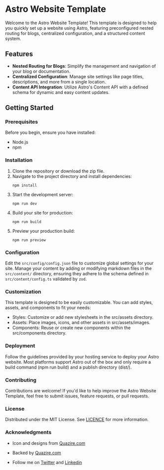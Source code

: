 # Astro Website Template

Welcome to the Astro Website Template! This template is designed to help you quickly set up a website using Astro, featuring preconfigured nested routing for blogs, centralized configuration, and a structured content system.

## Features

- **Nested Routing for Blogs**: Simplify the management and navigation of your blog or documentation.
- **Centralized Configuration**: Manage site settings like page titles, descriptions, and more from a single location.
- **Content API Integration**: Utilize Astro's Content API with a defined schema for dynamic and easy content updates.

## Getting Started

### Prerequisites

Before you begin, ensure you have installed:

- Node.js
- npm

### Installation

1. Clone the repository or download the zip file.
2. Navigate to the project directory and install dependencies:
   ```
   npm install
   ```
3. Start the development server:
   ```
   npm run dev
   ```
4. Build your site for production:
   ```
   npm run build
   ```
5. Preview your production build:
   ```
   npm run preview
   ```

### Configuration

Edit the `src/config/config.json` file to customize global settings for your site. Manage your content by adding or modifying markdown files in the `src/content/` directory, ensuring they adhere to the schema defined in `src/content/config.ts` validated by `zod`.

### Customization

This template is designed to be easily customizable. You can add styles, assets, and components to fit your needs:

- Styles: Customize or add new stylesheets in the src/assets directory.
- Assets: Place images, icons, and other assets in src/assets/images.
- Components: Reuse or create new components within the src/components directory.

### Deployment

Follow the guidelines provided by your hosting service to deploy your Astro website. Most platforms support Astro out of the box and only require a build command (npm run build) and a publish directory (dist/).

### Contributing

Contributions are welcome! If you'd like to help improve the Astro Website Template, feel free to submit issues, feature requests, or pull requests.

### License

Distributed under the MIT License. See [LICENCE](https://github.com/shoaibkh4n/astro-website-starter/blob/master/LICENSE) for more information.

### Acknowledgments

- Icon and designs from [Quazire.com](https://quazire.com/)
- Backed by [Quazire.com](https://quazire.com/)

- Follow me on [Twitter](https://twitter.com/theshoaibkh4n) and [Linkedin](https://linkedin.com/in/shoaibkh4n)
